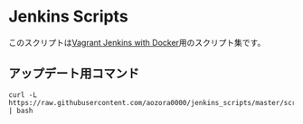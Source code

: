 # Jenkins Scripts
このスクリプトは[Vagrant Jenkins with Docker](https://github.com/aozora0000/vagrant_jenkins_with_docker)用のスクリプト集です。

## アップデート用コマンド
```
curl -L https://raw.githubusercontent.com/aozora0000/jenkins_scripts/master/scripts/update.sh | bash
```
